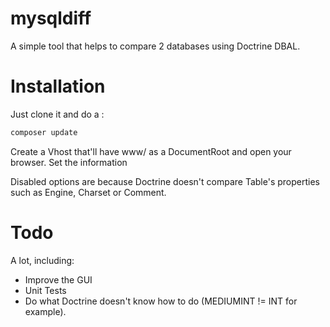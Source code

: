 # mysqldiff
A simple tool that helps to compare 2 databases using Doctrine DBAL.

# Installation
Just clone it and do a : 
```bash
composer update
```

Create a Vhost that'll have www/ as a DocumentRoot and open your browser. Set the information

Disabled options are because Doctrine doesn't compare Table's properties such as Engine, Charset or Comment. 

# Todo
A lot, including:
* Improve the GUI
* Unit Tests
* Do what Doctrine doesn't know how to do (MEDIUMINT != INT for example).

